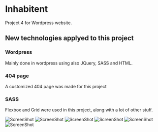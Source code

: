 # Inhabitent

Project 4 for Wordpress website.

## New technologies applyed to this project

### Wordpress

Mainly done in wordpress using also JQuery, SASS and HTML.

### 404 page

A customized 404 page was made for this project

### SASS

Flexbox and Grid were used in this project, along with a lot of other stuff.



![ScreenShot](themes/inhabitheme/screenshot/screenshot01.png)
![ScreenShot](themes/inhabitheme/screenshot/screenshot02.png)
![ScreenShot](themes/inhabitheme/screenshot/screenshot03.png)
![ScreenShot](themes/inhabitheme/screenshot/screenshot04.png)
![ScreenShot](themes/inhabitheme/screenshot/screenshot05.png)
![ScreenShot](themes/inhabitheme/screenshot/screenshot06.png)